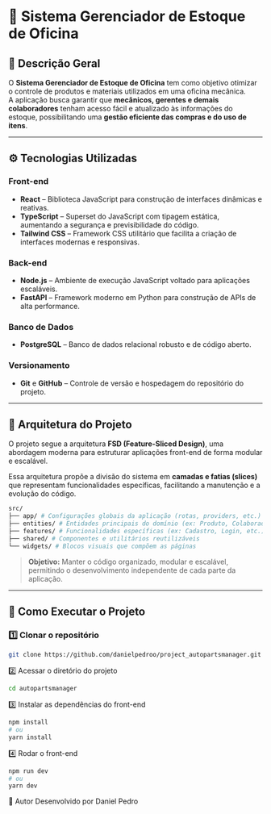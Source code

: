 # 🧰 Sistema Gerenciador de Estoque de Oficina

## 📘 Descrição Geral

O **Sistema Gerenciador de Estoque de Oficina** tem como objetivo otimizar o controle de produtos e materiais utilizados em uma oficina mecânica.  
A aplicação busca garantir que **mecânicos, gerentes e demais colaboradores** tenham acesso fácil e atualizado às informações do estoque, possibilitando uma **gestão eficiente das compras e do uso de itens**.

---

## ⚙️ Tecnologias Utilizadas

### Front-end
- **React** – Biblioteca JavaScript para construção de interfaces dinâmicas e reativas.  
- **TypeScript** – Superset do JavaScript com tipagem estática, aumentando a segurança e previsibilidade do código.  
- **Tailwind CSS** – Framework CSS utilitário que facilita a criação de interfaces modernas e responsivas.

### Back-end
- **Node.js** – Ambiente de execução JavaScript voltado para aplicações escaláveis.  
- **FastAPI** – Framework moderno em Python para construção de APIs de alta performance.

### Banco de Dados
- **PostgreSQL** – Banco de dados relacional robusto e de código aberto.

### Versionamento
- **Git** e **GitHub** – Controle de versão e hospedagem do repositório do projeto.

---

## 🧩 Arquitetura do Projeto

O projeto segue a arquitetura **FSD (Feature-Sliced Design)**, uma abordagem moderna para estruturar aplicações front-end de forma modular e escalável.

Essa arquitetura propõe a divisão do sistema em **camadas e fatias (slices)** que representam funcionalidades específicas, facilitando a manutenção e a evolução do código.
```bash
src/
├── app/ # Configurações globais da aplicação (rotas, providers, etc.)
├── entities/ # Entidades principais do domínio (ex: Produto, Colaborador)
├── features/ # Funcionalidades específicas (ex: Cadastro, Login, etc.)
├── shared/ # Componentes e utilitários reutilizáveis
└── widgets/ # Blocos visuais que compõem as páginas
```

> **Objetivo:** Manter o código organizado, modular e escalável, permitindo o desenvolvimento independente de cada parte da aplicação.
---

## 🚀 Como Executar o Projeto

### 1️⃣ Clonar o repositório
```bash
git clone https://github.com/danielpedroo/project_autopartsmanager.git
````

2️⃣ Acessar o diretório do projeto
```bash
cd autopartsmanager
```

3️⃣ Instalar as dependências do front-end
```bash
npm install
# ou
yarn install
```

4️⃣ Rodar o front-end
```bash
npm run dev
# ou
yarn dev
```

👤 Autor
Desenvolvido por Daniel Pedro
